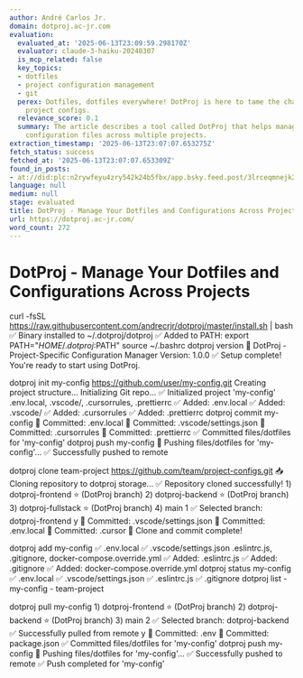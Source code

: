 ```yaml
---
author: André Carlos Jr.
domain: dotproj.ac-jr.com
evaluation:
  evaluated_at: '2025-06-13T23:09:59.298170Z'
  evaluator: claude-3-haiku-20240307
  is_mcp_related: false
  key_topics:
  - dotfiles
  - project configuration management
  - git
  perex: Dotfiles, dotfiles everywhere! DotProj is here to tame the chaos of your
    project configs.
  relevance_score: 0.1
  summary: The article describes a tool called DotProj that helps manage project-specific
    configuration files across multiple projects.
extraction_timestamp: '2025-06-13T23:07:07.653275Z'
fetch_status: success
fetched_at: '2025-06-13T23:07:07.653309Z'
found_in_posts:
- at://did:plc:n2rywfeyu4zry542k24b5fbx/app.bsky.feed.post/3lrceqmnejk2d
language: null
medium: null
stage: evaluated
title: DotProj - Manage Your Dotfiles and Configurations Across Projects
url: https://dotproj.ac-jr.com/
word_count: 272
---
```


# DotProj - Manage Your Dotfiles and Configurations Across Projects

curl -fsSL https://raw.githubusercontent.com/andrecrjr/dotproj/master/install.sh | bash ✅ Binary installed to ~/.dotproj/dotproj ✅ Added to PATH: export PATH="$HOME/.dotproj:$PATH" source ~/.bashrc dotproj version 🎯 DotProj - Project-Specific Configuration Manager Version: 1.0.0 ✅ Setup complete\! You're ready to start using DotProj.

dotproj init my-config https://github.com/user/my-config.git Creating project structure... Initializing Git repo... ✅ Initialized project 'my-config' .env.local, .vscode/, .cursorrules, .prettierrc ✅ Added: .env.local ✅ Added: .vscode/ ✅ Added: .cursorrules ✅ Added: .prettierrc dotproj commit my-config 🔗 Committed: .env.local 🔗 Committed: .vscode/settings.json 🔗 Committed: .cursorrules 🔗 Committed: .prettierrc ✅ Committed files/dotfiles for 'my-config' dotproj push my-config 🚀 Pushing files/dotfiles for 'my-config'... ✅ Successfully pushed to remote

dotproj clone team-project https://github.com/team/project-configs.git 📥 Cloning repository to dotproj storage... ✅ Repository cloned successfully\! 1\) dotproj-frontend ⭐ \(DotProj branch\) 2\) dotproj-backend ⭐ \(DotProj branch\) 3\) dotproj-fullstack ⭐ \(DotProj branch\) 4\) main 1 ✅ Selected branch: dotproj-frontend y 🔗 Committed: .vscode/settings.json 🔗 Committed: .env.local 🔗 Committed: .cursor 🎉 Clone and commit complete\!

dotproj add my-config ✅ .env.local ✅ .vscode/settings.json .eslintrc.js, .gitignore, docker-compose.override.yml ✅ Added: .eslintrc.js ✅ Added: .gitignore ✅ Added: docker-compose.override.yml dotproj status my-config ✅ .env.local ✅ .vscode/settings.json ✅ .eslintrc.js ✅ .gitignore dotproj list \- my-config \- team-project

dotproj pull my-config 1\) dotproj-frontend ⭐ \(DotProj branch\) 2\) dotproj-backend ⭐ \(DotProj branch\) 3\) main 2 ✅ Selected branch: dotproj-backend ✅ Successfully pulled from remote y 🔗 Committed: .env 🔗 Committed: package.json ✅ Committed files/dotfiles for 'my-config' dotproj push my-config 🚀 Pushing files/dotfiles for 'my-config'... ✅ Successfully pushed to remote ✅ Push completed for 'my-config'